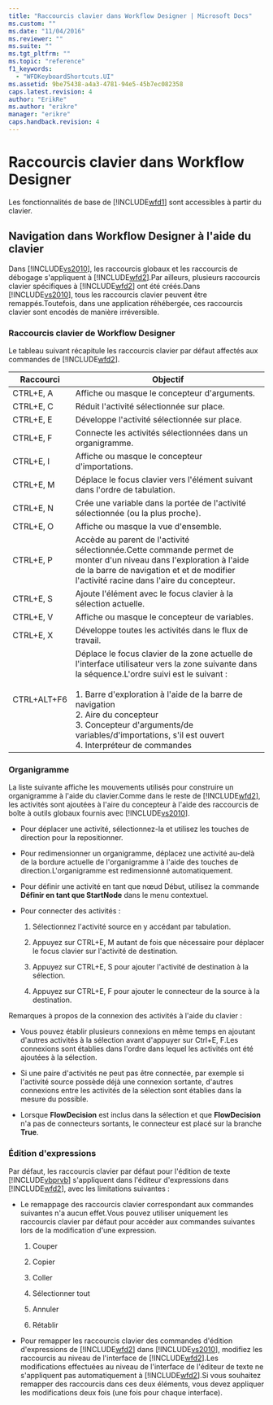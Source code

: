 ```yaml
---
title: "Raccourcis clavier dans Workflow Designer | Microsoft Docs"
ms.custom: ""
ms.date: "11/04/2016"
ms.reviewer: ""
ms.suite: ""
ms.tgt_pltfrm: ""
ms.topic: "reference"
f1_keywords: 
  - "WFDKeyboardShortcuts.UI"
ms.assetid: 9be75438-a4a3-4781-94e5-45b7ec082358
caps.latest.revision: 4
author: "ErikRe"
ms.author: "erikre"
manager: "erikre"
caps.handback.revision: 4
---
```

# Raccourcis clavier dans Workflow Designer
Les fonctionnalités de base de [!INCLUDE[wfd1](../workflow-designer/includes/wfd1_md.md)] sont accessibles à partir du clavier.  
  
## Navigation dans Workflow Designer à l'aide du clavier  
 Dans [!INCLUDE[vs2010](../modeling/includes/vs2010_md.md)], les raccourcis globaux et les raccourcis de débogage s'appliquent à [!INCLUDE[wfd2](../workflow-designer/includes/wfd2_md.md)].Par ailleurs, plusieurs raccourcis clavier spécifiques à [!INCLUDE[wfd2](../workflow-designer/includes/wfd2_md.md)] ont été créés.Dans [!INCLUDE[vs2010](../modeling/includes/vs2010_md.md)], tous les raccourcis clavier peuvent être remappés.Toutefois, dans une application réhébergée, ces raccourcis clavier sont encodés de manière irréversible.  
  
### Raccourcis clavier de Workflow Designer  
 Le tableau suivant récapitule les raccourcis clavier par défaut affectés aux commandes de [!INCLUDE[wfd2](../workflow-designer/includes/wfd2_md.md)].  
  
|Raccourci|Objectif|  
|---------------|--------------|  
|CTRL\+E, A|Affiche ou masque le concepteur d'arguments.|  
|CTRL\+E, C|Réduit l'activité sélectionnée sur place.|  
|CTRL\+E, E|Développe l'activité sélectionnée sur place.|  
|CTRL\+E, F|Connecte les activités sélectionnées dans un organigramme.|  
|CTRL\+E, I|Affiche ou masque le concepteur d'importations.|  
|CTRL\+E, M|Déplace le focus clavier vers l'élément suivant dans l'ordre de tabulation.|  
|CTRL\+E, N|Crée une variable dans la portée de l'activité sélectionnée \(ou la plus proche\).|  
|CTRL\+E, O|Affiche ou masque la vue d'ensemble.|  
|CTRL\+E, P|Accède au parent de l'activité sélectionnée.Cette commande permet de monter d'un niveau dans l'exploration à l'aide de la barre de navigation et et de modifier l'activité racine dans l'aire du concepteur.|  
|CTRL\+E, S|Ajoute l'élément avec le focus clavier à la sélection actuelle.|  
|CTRL\+E, V|Affiche ou masque le concepteur de variables.|  
|CTRL\+E, X|Développe toutes les activités dans le flux de travail.|  
|CTRL\+ALT\+F6|Déplace le focus clavier de la zone actuelle de l'interface utilisateur vers la zone suivante dans la séquence.L'ordre suivi est le suivant :<br /><br /> 1.  Barre d'exploration à l'aide de la barre de navigation<br />2.  Aire du concepteur<br />3.  Concepteur d'arguments\/de variables\/d'importations, s'il est ouvert<br />4.  Interpréteur de commandes|  
  
### Organigramme  
 La liste suivante affiche les mouvements utilisés pour construire un organigramme à l'aide du clavier.Comme dans le reste de [!INCLUDE[wfd2](../workflow-designer/includes/wfd2_md.md)], les activités sont ajoutées à l'aire du concepteur à l'aide des raccourcis de boîte à outils globaux fournis avec [!INCLUDE[vs2010](../modeling/includes/vs2010_md.md)].  
  
-   Pour déplacer une activité, sélectionnez\-la et utilisez les touches de direction pour la repositionner.  
  
-   Pour redimensionner un organigramme, déplacez une activité au\-delà de la bordure actuelle de l'organigramme à l'aide des touches de direction.L'organigramme est redimensionné automatiquement.  
  
-   Pour définir une activité en tant que nœud Début, utilisez la commande **Définir en tant que StartNode** dans le menu contextuel.  
  
-   Pour connecter des activités :  
  
    1.  Sélectionnez l'activité source en y accédant par tabulation.  
  
    2.  Appuyez sur CTRL\+E, M autant de fois que nécessaire pour déplacer le focus clavier sur l'activité de destination.  
  
    3.  Appuyez sur CTRL\+E, S pour ajouter l'activité de destination à la sélection.  
  
    4.  Appuyez sur CTRL\+E, F pour ajouter le connecteur de la source à la destination.  
  
 Remarques à propos de la connexion des activités à l'aide du clavier :  
  
-   Vous pouvez établir plusieurs connexions en même temps en ajoutant d'autres activités à la sélection avant d'appuyer sur Ctrl\+E, F.Les connexions sont établies dans l'ordre dans lequel les activités ont été ajoutées à la sélection.  
  
-   Si une paire d'activités ne peut pas être connectée, par exemple si l'activité source possède déjà une connexion sortante, d'autres connexions entre les activités de la sélection sont établies dans la mesure du possible.  
  
-   Lorsque **FlowDecision** est inclus dans la sélection et que **FlowDecision** n'a pas de connecteurs sortants, le connecteur est placé sur la branche **True**.  
  
### Édition d'expressions  
 Par défaut, les raccourcis clavier par défaut pour l'édition de texte [!INCLUDE[vbprvb](../code-quality/includes/vbprvb_md.md)] s'appliquent dans l'éditeur d'expressions dans [!INCLUDE[wfd2](../workflow-designer/includes/wfd2_md.md)], avec les limitations suivantes :  
  
-   Le remappage des raccourcis clavier correspondant aux commandes suivantes n'a aucun effet.Vous pouvez utiliser uniquement les raccourcis clavier par défaut pour accéder aux commandes suivantes lors de la modification d'une expression.  
  
    1.  Couper  
  
    2.  Copier  
  
    3.  Coller  
  
    4.  Sélectionner tout  
  
    5.  Annuler  
  
    6.  Rétablir  
  
-   Pour remapper les raccourcis clavier des commandes d'édition d'expressions de [!INCLUDE[wfd2](../workflow-designer/includes/wfd2_md.md)] dans [!INCLUDE[vs2010](../modeling/includes/vs2010_md.md)], modifiez les raccourcis au niveau de l'interface de [!INCLUDE[wfd2](../workflow-designer/includes/wfd2_md.md)].Les modifications effectuées au niveau de l'interface de l'éditeur de texte ne s'appliquent pas automatiquement à [!INCLUDE[wfd2](../workflow-designer/includes/wfd2_md.md)].Si vous souhaitez remapper des raccourcis dans ces deux éléments, vous devez appliquer les modifications deux fois \(une fois pour chaque interface\).